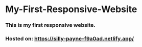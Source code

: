 # My-First-Responsive-Website
### This is my first responsive website. 
### Hosted on: https://silly-payne-f9a0ad.netlify.app/
